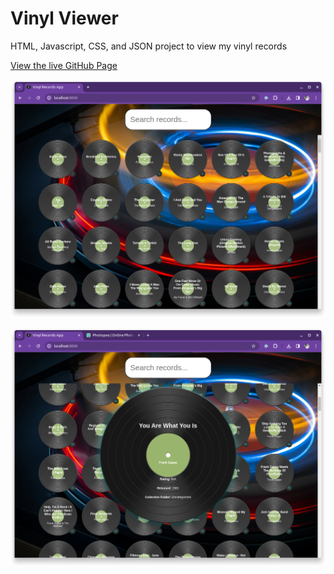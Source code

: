 # Vinyl Viewer
HTML, Javascript, CSS, and JSON project to view my vinyl records 

[View the live GitHub Page](https://jasonhand.github.io/vinyl-viewer/)

![vinyl-viewer](images/vinyl-viewer.png)

![vinyl-viewer](images/vinyl-viewer2.png)